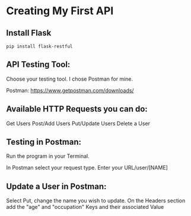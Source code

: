 # Creating My First API

## Install Flask

`pip install flask-restful`


## API Testing Tool: 

Choose your testing tool. I chose Postman for mine. 

Postman: https://www.getpostman.com/downloads/


## Available HTTP Requests you can do: 
  Get Users
  Post/Add Users
  Put/Update Users
  Delete a User
 
 
## Testing in Postman: 

  Run the program in your Terminal. 

  In Postman select your request type. Enter your URL/user/[NAME]


## Update a User in Postman: 

  Select Put, change the name you wish to update. 
  On the Headers section add the "age" and "occupation" Keys and their associated Value


  
